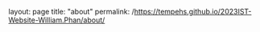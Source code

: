 layout: page
title: "about"
permalink: /https://tempehs.github.io/2023IST-Website-William.Phan/about/